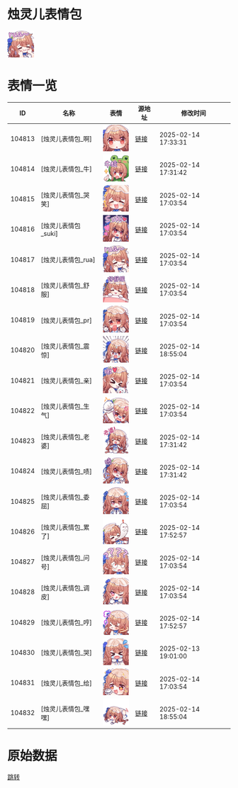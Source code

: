 # 烛灵儿表情包

<img src="./cover.png" height="60" alt="cover" />

# 表情一览

|ID|名称|表情|源地址|修改时间|
|----|----|----|----|----|
|104813|[烛灵儿表情包_啊]|<img src="./pic/104813_%5B烛灵儿表情包_啊%5D.png" height="60" alt="啊"/>|[链接](https://i0.hdslb.com/bfs/garb/item/c3b79d1b5f61e74e4af55b24fb74dfc9589e5721.png)|2025-02-14 17:33:31|
|104814|[烛灵儿表情包_牛]|<img src="./pic/104814_%5B烛灵儿表情包_牛%5D.png" height="60" alt="牛"/>|[链接](https://i0.hdslb.com/bfs/garb/item/ee204b87160243e70386c51aabf56b9d4b429ce4.png)|2025-02-14 17:31:42|
|104815|[烛灵儿表情包_哭笑]|<img src="./pic/104815_%5B烛灵儿表情包_哭笑%5D.png" height="60" alt="哭笑"/>|[链接](https://i0.hdslb.com/bfs/garb/item/3be1866792c1326fee2b0695b35fb6c935113469.png)|2025-02-14 17:03:54|
|104816|[烛灵儿表情包_suki]|<img src="./pic/104816_%5B烛灵儿表情包_suki%5D.png" height="60" alt="suki"/>|[链接](https://i0.hdslb.com/bfs/garb/item/5e9da7eb03451ef7a1300687cde942cba0c5b29e.png)|2025-02-14 17:03:54|
|104817|[烛灵儿表情包_rua]|<img src="./pic/104817_%5B烛灵儿表情包_rua%5D.png" height="60" alt="rua"/>|[链接](https://i0.hdslb.com/bfs/garb/item/6ad9803400b112941cfa0a3d2855b9f4d7382612.png)|2025-02-14 17:03:54|
|104818|[烛灵儿表情包_舒服]|<img src="./pic/104818_%5B烛灵儿表情包_舒服%5D.png" height="60" alt="舒服"/>|[链接](https://i0.hdslb.com/bfs/garb/item/a0a4d5074c548687e9abcc1d44cd804f73f3eecb.png)|2025-02-14 17:03:54|
|104819|[烛灵儿表情包_pr]|<img src="./pic/104819_%5B烛灵儿表情包_pr%5D.png" height="60" alt="pr"/>|[链接](https://i0.hdslb.com/bfs/garb/item/9771409e9ffb98ba62c5b7a2fd2c43593be1099a.png)|2025-02-14 17:03:54|
|104820|[烛灵儿表情包_震惊]|<img src="./pic/104820_%5B烛灵儿表情包_震惊%5D.png" height="60" alt="震惊"/>|[链接](https://i0.hdslb.com/bfs/garb/item/75f2ed89a6fb628254b71076165d465bfcd6ff5e.png)|2025-02-14 18:55:04|
|104821|[烛灵儿表情包_亲]|<img src="./pic/104821_%5B烛灵儿表情包_亲%5D.png" height="60" alt="亲"/>|[链接](https://i0.hdslb.com/bfs/garb/item/b5b2aaebfa10b865a89a0f4fb61fc40d5fb4658d.png)|2025-02-14 17:03:54|
|104822|[烛灵儿表情包_生气]|<img src="./pic/104822_%5B烛灵儿表情包_生气%5D.png" height="60" alt="生气"/>|[链接](https://i0.hdslb.com/bfs/garb/item/b8d3fe9a1bf36edd800b856058b376d0e0ef6c2f.png)|2025-02-14 17:03:54|
|104823|[烛灵儿表情包_老婆]|<img src="./pic/104823_%5B烛灵儿表情包_老婆%5D.png" height="60" alt="老婆"/>|[链接](https://i0.hdslb.com/bfs/garb/item/f7a715256518c74a7d72b9cbda6bd53c30f6f7a8.png)|2025-02-14 17:31:42|
|104824|[烛灵儿表情包_啧]|<img src="./pic/104824_%5B烛灵儿表情包_啧%5D.png" height="60" alt="啧"/>|[链接](https://i0.hdslb.com/bfs/garb/item/1aefa6c0ba78770074ddad42e9405f0fa611c8bc.png)|2025-02-14 17:31:42|
|104825|[烛灵儿表情包_委屈]|<img src="./pic/104825_%5B烛灵儿表情包_委屈%5D.png" height="60" alt="委屈"/>|[链接](https://i0.hdslb.com/bfs/garb/item/040b448d19344943c1ef2ed4371e6ccaf2a83b87.png)|2025-02-14 17:03:54|
|104826|[烛灵儿表情包_累了]|<img src="./pic/104826_%5B烛灵儿表情包_累了%5D.png" height="60" alt="累了"/>|[链接](https://i0.hdslb.com/bfs/garb/item/735efea4f883bf8d316d77d4178ccc0ba996f77b.png)|2025-02-14 17:52:57|
|104827|[烛灵儿表情包_问号]|<img src="./pic/104827_%5B烛灵儿表情包_问号%5D.png" height="60" alt="问号"/>|[链接](https://i0.hdslb.com/bfs/garb/item/ed5bfc183bb79c4694bb2cf2569f789c179c3915.png)|2025-02-14 17:03:54|
|104828|[烛灵儿表情包_调皮]|<img src="./pic/104828_%5B烛灵儿表情包_调皮%5D.png" height="60" alt="调皮"/>|[链接](https://i0.hdslb.com/bfs/garb/item/d8174ca06664db677e4e2efecac23a098cd82b24.png)|2025-02-14 17:03:54|
|104829|[烛灵儿表情包_哼]|<img src="./pic/104829_%5B烛灵儿表情包_哼%5D.png" height="60" alt="哼"/>|[链接](https://i0.hdslb.com/bfs/garb/item/d4519dea95ab5d524dcf169ac771f5bdcb7e0f7b.png)|2025-02-14 17:52:57|
|104830|[烛灵儿表情包_哭]|<img src="./pic/104830_%5B烛灵儿表情包_哭%5D.png" height="60" alt="哭"/>|[链接](https://i0.hdslb.com/bfs/garb/9de4e110875e5e4db8bb51dd997fa7be5fa98744.png)|2025-02-13 19:01:00|
|104831|[烛灵儿表情包_给]|<img src="./pic/104831_%5B烛灵儿表情包_给%5D.png" height="60" alt="给"/>|[链接](https://i0.hdslb.com/bfs/garb/item/2e667e84b38a5a81d9fc578232c423556919a8e5.png)|2025-02-14 17:03:54|
|104832|[烛灵儿表情包_嘿嘿]|<img src="./pic/104832_%5B烛灵儿表情包_嘿嘿%5D.png" height="60" alt="嘿嘿"/>|[链接](https://i0.hdslb.com/bfs/garb/item/7f0da095059512152d773b999933b3f1736a8ac8.png)|2025-02-14 18:55:04|

# 原始数据

[跳转](./raw.json)

